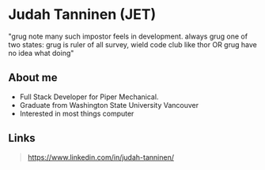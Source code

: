 # Judah Tanninen (JET)
"grug note many such impostor feels in development.
always grug one of two states: grug is ruler of all survey, wield code club like thor OR grug have no idea what doing"

## About me
- Full Stack Developer for Piper Mechanical.
- Graduate from Washington State University Vancouver
- Interested in most things computer

## Links
> https://www.linkedin.com/in/judah-tanninen/
